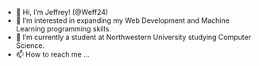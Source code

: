 - 👋 Hi, I’m Jeffrey! (@Weff24)
- 👀 I’m interested in expanding my Web Development and Machine Learning programming skills.
- 🌱 I’m currently a student at Northwestern University studying Computer Science.
- 📫 How to reach me ...

<!---
Weff24/Weff24 is a ✨ special ✨ repository because its `README.md` (this file) appears on your GitHub profile.
You can click the Preview link to take a look at your changes.
--->
